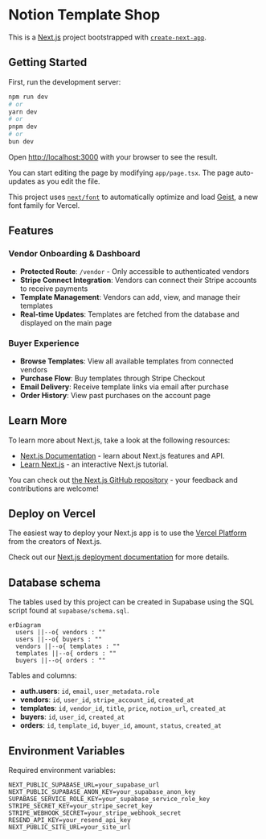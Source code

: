 # Notion Template Shop

This is a [Next.js](https://nextjs.org) project bootstrapped with [`create-next-app`](https://nextjs.org/docs/app/api-reference/cli/create-next-app).

## Getting Started

First, run the development server:

```bash
npm run dev
# or
yarn dev
# or
pnpm dev
# or
bun dev
```

Open [http://localhost:3000](http://localhost:3000) with your browser to see the result.

You can start editing the page by modifying `app/page.tsx`. The page auto-updates as you edit the file.

This project uses [`next/font`](https://nextjs.org/docs/app/building-your-application/optimizing/fonts) to automatically optimize and load [Geist](https://vercel.com/font), a new font family for Vercel.

## Features

### Vendor Onboarding & Dashboard

- **Protected Route**: `/vendor` - Only accessible to authenticated vendors
- **Stripe Connect Integration**: Vendors can connect their Stripe accounts to receive payments
- **Template Management**: Vendors can add, view, and manage their templates
- **Real-time Updates**: Templates are fetched from the database and displayed on the main page

### Buyer Experience

- **Browse Templates**: View all available templates from connected vendors
- **Purchase Flow**: Buy templates through Stripe Checkout
- **Email Delivery**: Receive template links via email after purchase
- **Order History**: View past purchases on the account page

## Learn More

To learn more about Next.js, take a look at the following resources:

- [Next.js Documentation](https://nextjs.org/docs) - learn about Next.js features and API.
- [Learn Next.js](https://nextjs.org/learn) - an interactive Next.js tutorial.

You can check out [the Next.js GitHub repository](https://github.com/vercel/next.js) - your feedback and contributions are welcome!

## Deploy on Vercel

The easiest way to deploy your Next.js app is to use the [Vercel Platform](https://vercel.com/new?utm_medium=default-template&filter=next.js&utm_source=create-next-app&utm_campaign=create-next-app-readme) from the creators of Next.js.

Check out our [Next.js deployment documentation](https://nextjs.org/docs/app/building-your-application/deploying) for more details.

## Database schema

The tables used by this project can be created in Supabase using the SQL script
found at `supabase/schema.sql`.

```mermaid
erDiagram
  users ||--o{ vendors : ""
  users ||--o{ buyers : ""
  vendors ||--o{ templates : ""
  templates ||--o{ orders : ""
  buyers ||--o{ orders : ""
```

Tables and columns:

- **auth.users**: `id`, `email`, `user_metadata.role`
- **vendors**: `id`, `user_id`, `stripe_account_id`, `created_at`
- **templates**: `id`, `vendor_id`, `title`, `price`, `notion_url`, `created_at`
- **buyers**: `id`, `user_id`, `created_at`
- **orders**: `id`, `template_id`, `buyer_id`, `amount`, `status`, `created_at`

## Environment Variables

Required environment variables:

```env
NEXT_PUBLIC_SUPABASE_URL=your_supabase_url
NEXT_PUBLIC_SUPABASE_ANON_KEY=your_supabase_anon_key
SUPABASE_SERVICE_ROLE_KEY=your_supabase_service_role_key
STRIPE_SECRET_KEY=your_stripe_secret_key
STRIPE_WEBHOOK_SECRET=your_stripe_webhook_secret
RESEND_API_KEY=your_resend_api_key
NEXT_PUBLIC_SITE_URL=your_site_url
```
